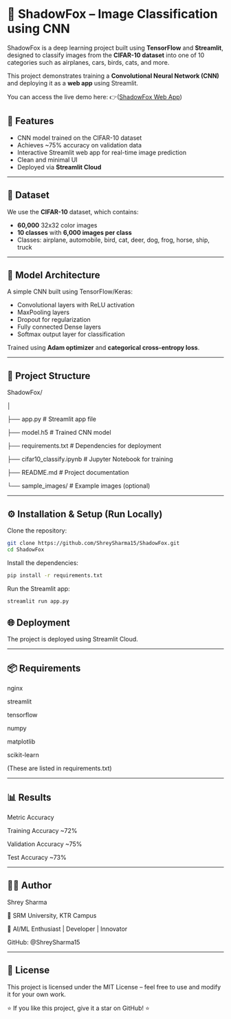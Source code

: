 # 🦊 ShadowFox – Image Classification using CNN

ShadowFox is a deep learning project built using **TensorFlow** and **Streamlit**, designed to classify images from the **CIFAR-10 dataset** into one of 10 categories such as airplanes, cars, birds, cats, and more.  

This project demonstrates training a **Convolutional Neural Network (CNN)** and deploying it as a **web app** using Streamlit.

You can access the live demo here:
 👉([ShadowFox Web App](https://shadowfox-image-classifier.streamlit.app/))

## 🚀 Features

- CNN model trained on the CIFAR-10 dataset  
- Achieves ~75% accuracy on validation data  
- Interactive Streamlit web app for real-time image prediction  
- Clean and minimal UI  
- Deployed via **Streamlit Cloud**

---

## 🧠 Dataset

We use the **CIFAR-10** dataset, which contains:
- **60,000** 32x32 color images  
- **10 classes** with **6,000 images per class**  
- Classes: airplane, automobile, bird, cat, deer, dog, frog, horse, ship, truck  

---

## 🧩 Model Architecture

A simple CNN built using TensorFlow/Keras:
- Convolutional layers with ReLU activation  
- MaxPooling layers  
- Dropout for regularization  
- Fully connected Dense layers  
- Softmax output layer for classification  

Trained using **Adam optimizer** and **categorical cross-entropy loss**.

---

## 📁 Project Structure

ShadowFox/

│

├── app.py # Streamlit app file

├── model.h5 # Trained CNN model

├── requirements.txt # Dependencies for deployment

├── cifar10_classify.ipynb # Jupyter Notebook for training

├── README.md # Project documentation

└── sample_images/ # Example images (optional)

---

## ⚙️ Installation & Setup (Run Locally)


Clone the repository:
```bash
git clone https://github.com/ShreySharma15/ShadowFox.git
cd ShadowFox
```
   
Install the dependencies:

```bash
pip install -r requirements.txt
```

Run the Streamlit app:

```bash
streamlit run app.py
```

## 🌐 Deployment
The project is deployed using Streamlit Cloud.

---

## 📦 Requirements
nginx

streamlit

tensorflow

numpy

matplotlib

scikit-learn

(These are listed in requirements.txt)

---

## 📊 Results
Metric	Accuracy

Training Accuracy	~72%

Validation Accuracy	~75%

Test Accuracy	~73%


---

## 👨‍💻 Author
Shrey Sharma


📍 SRM University, KTR Campus

🧠 AI/ML Enthusiast | Developer | Innovator


GitHub: @ShreySharma15

---

## 🧾 License
This project is licensed under the MIT License – feel free to use and modify it for your own work.

⭐ If you like this project, give it a star on GitHub! ⭐
